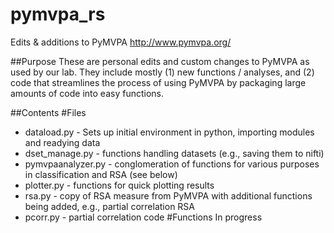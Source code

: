 pymvpa_rs
=========

Edits &amp; additions to PyMVPA http://www.pymvpa.org/

##Purpose
These are personal edits and custom changes to PyMVPA as used by our lab. They include mostly (1) new functions / analyses, and (2) code that streamlines the process of using PyMVPA by packaging large amounts of code into easy functions.

##Contents
#Files
* dataload.py - Sets up initial environment in python, importing modules and readying data
* dset_manage.py - functions handling datasets (e.g., saving them to nifti)
* pymvpaanalyzer.py - conglomeration of functions for various purposes in classification and RSA (see below)
* plotter.py - functions for quick plotting results
* rsa.py - copy of RSA measure from PyMVPA with additional functions being added, e.g., partial correlation RSA
* pcorr.py - partial correlation code
#Functions
In progress

